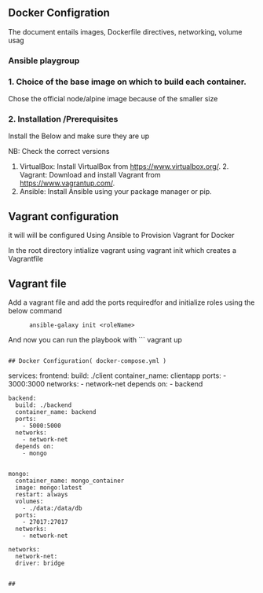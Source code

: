 ## Docker Configration
The document entails  images, Dockerfile directives, networking, volume usag
### Ansible playgroup


### 1. Choice of the base image on which to build each container.
Chose the official node/alpine image because of the smaller size 

### 2. Installation /Prerequisites

Install the Below and make sure they are up

NB: Check the correct versions
   1. VirtualBox: Install VirtualBox from https://www.virtualbox.org/.
    2. Vagrant: Download and install Vagrant from https://www.vagrantup.com/.
   3. Ansible: Install Ansible using your package manager or pip.

## Vagrant configuration
it will will be configured Using Ansible to Provision Vagrant for Docker 

In the root directory intialize vagrant using vagrant init which creates a Vagrantfile 


##  Vagrant file
Add a vagrant file and add the ports requiredfor and initialize roles using the below command
```
      ansible-galaxy init <roleName>
```

And now you can run the playbook with ```
vagrant up

```

## Docker Configuration( docker-compose.yml )

```

services:
    frontend:
      build: ./client
      container_name: clientapp
      ports:
        - 3000:3000
      networks:
        - network-net
      depends on:
        - backend

    backend:
      build: ./backend
      container_name: backend
      ports:
        - 5000:5000
      networks:
        - network-net
      depends on:
        - mongo


    mongo:
      container_name: mongo_container
      image: mongo:latest
      restart: always
      volumes:
        - ./data:/data/db
      ports:
        - 27017:27017
      networks:
        - network-net

    networks:
      network-net:
      driver: bridge

  

      
        
```

## 